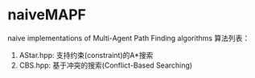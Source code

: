 # naiveMAPF
naive implementations of Multi-Agent Path Finding algorithms
算法列表：
1. AStar.hpp: 支持约束(constraint)的A*搜索
2. CBS.hpp: 基于冲突的搜索(Conflict-Based Searching)
